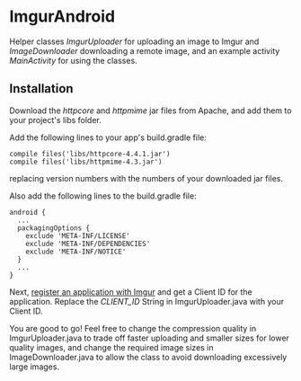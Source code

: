 # ImgurAndroid
Helper classes _ImgurUploader_ for uploading an image to Imgur and _ImageDownloader_ downloading a remote image, and an example activity _MainActivity_ for using the classes.

## Installation
Download the _httpcore_ and _httpmime_ jar files from Apache, and add them to your project's libs folder.

Add the following lines to your app's build.gradle file:
```
compile files('libs/httpcore-4.4.1.jar')
compile files('libs/httpmime-4.3.jar')
```
replacing version numbers with the numbers of your downloaded jar files.

Also add the following lines to the build.gradle file:
```
android {
  ...
  packagingOptions {
    exclude 'META-INF/LICENSE'
    exclude 'META-INF/DEPENDENCIES'
    exclude 'META-INF/NOTICE'
  }
  ...
}
```

Next, [register an application with Imgur](https://api.imgur.com/oauth2/addclient) and get a Client ID for the application. Replace the _CLIENT_ID_ String in ImgurUploader.java with your Client ID.

You are good to go! Feel free to change the compression quality in ImgurUploader.java to trade off faster uploading and smaller sizes for lower quality images, and change the required image sizes in ImageDownloader.java to allow the class to avoid downloading excessively large images.
